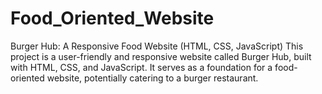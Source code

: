 # Food_Oriented_Website
Burger Hub: A Responsive Food Website (HTML, CSS, JavaScript)  This project is a user-friendly and responsive website called Burger Hub, built with HTML, CSS, and JavaScript. It serves as a foundation for a food-oriented website, potentially catering to a burger restaurant.
